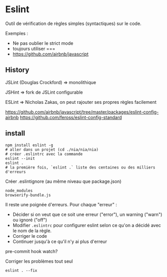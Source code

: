 # Eslint

Outil de vérification de règles simples (syntactiques) sur le code.

Exemples :
* Ne pas oublier le strict mode
* toujours utiliser ===
* https://github.com/airbnb/javascript

## History

JSLint (Douglas Crockford)
=> monolithique

JSHint
=> fork de JSLint configurable

ESLint
=> Nicholas Zakas, on peut rajouter ses propres règles facilement


https://github.com/airbnb/javascript/tree/master/packages/eslint-config-airbnb
https://github.com/feross/eslint-config-standard

## install

````
npm install eslint -g
# aller dans un projet (cd ./nia/nia/nia)
# créer .eslintrc avec la commande
eslint --init 
eslint .
# la première fois, `eslint .` liste des centaines ou des milliers d'erreurs 
````

Créer .eslintignore (au même niveau que package.json)
```
node_modules
browserify-bundle.js
```

Il reste une poignée d'erreurs.
Pour chaque "erreur" :
* Décider si on veut que ce soit une erreur ("error"), un warning ("warn") ou ignoré ("off")
* Modifier `.eslintrc` pour configurer eslint selon ce qu'on a décidé avec le nom de la règle.
* Corriger le code
* Continuer jusqu'à ce qu'il n'y ai plus d'erreur


pre-commit hook
watch?

Corriger les problèmes tout seul
````
eslint . --fix
````